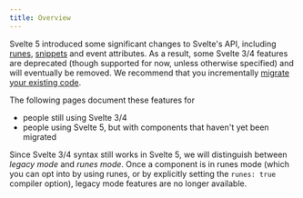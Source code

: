 ```yaml
---
title: Overview
---
```


Svelte 5 introduced some significant changes to Svelte's API, including [runes](what-are-runes), [snippets](snippet) and event attributes. As a result, some Svelte 3/4 features are deprecated (though supported for now, unless otherwise specified) and will eventually be removed. We recommend that you incrementally [migrate your existing code](v5-migration-guide).

The following pages document these features for

- people still using Svelte 3/4
- people using Svelte 5, but with components that haven't yet been migrated

Since Svelte 3/4 syntax still works in Svelte 5, we will distinguish between _legacy mode_ and _runes mode_. Once a component is in runes mode (which you can opt into by using runes, or by explicitly setting the `runes: true` compiler option), legacy mode features are no longer available.
